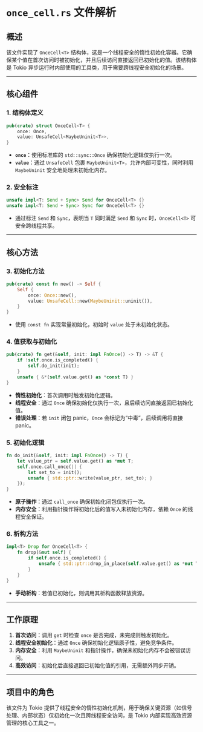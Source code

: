 # `once_cell.rs` 文件解析

## 概述
该文件实现了 `OnceCell<T>` 结构体，这是一个线程安全的惰性初始化容器。它确保某个值在首次访问时被初始化，并且后续访问直接返回已初始化的值。该结构体是 Tokio 异步运行时内部使用的工具类，用于需要跨线程安全初始化的场景。

---

## 核心组件

### 1. **结构体定义**
```rust
pub(crate) struct OnceCell<T> {
    once: Once,
    value: UnsafeCell<MaybeUninit<T>>,
}
```
- **`once`**：使用标准库的 `std::sync::Once` 确保初始化逻辑仅执行一次。
- **`value`**：通过 `UnsafeCell` 包裹 `MaybeUninit<T>`，允许内部可变性，同时利用 `MaybeUninit` 安全地处理未初始化内存。

### 2. **安全标注**
```rust
unsafe impl<T: Send + Sync> Send for OnceCell<T> {}
unsafe impl<T: Send + Sync> Sync for OnceCell<T> {}
```
- 通过标注 `Send` 和 `Sync`，表明当 `T` 同时满足 `Send` 和 `Sync` 时，`OnceCell<T>` 可安全跨线程共享。

---

## 核心方法

### 3. **初始化方法**
```rust
pub(crate) const fn new() -> Self {
    Self {
        once: Once::new(),
        value: UnsafeCell::new(MaybeUninit::uninit()),
    }
}
```
- 使用 `const fn` 实现常量初始化，初始时 `value` 处于未初始化状态。

### 4. **值获取与初始化**
```rust
pub(crate) fn get(&self, init: impl FnOnce() -> T) -> &T {
    if !self.once.is_completed() {
        self.do_init(init);
    }
    unsafe { &*(self.value.get() as *const T) }
}
```
- **惰性初始化**：首次调用时触发初始化逻辑。
- **线程安全**：通过 `Once` 确保初始化仅执行一次，且后续访问直接返回已初始化值。
- **错误处理**：若 `init` 闭包 panic，`Once` 会标记为“中毒”，后续调用将直接 panic。

### 5. **初始化逻辑**
```rust
fn do_init(&self, init: impl FnOnce() -> T) {
    let value_ptr = self.value.get() as *mut T;
    self.once.call_once(|| {
        let set_to = init();
        unsafe { std::ptr::write(value_ptr, set_to); }
    });
}
```
- **原子操作**：通过 `call_once` 确保初始化闭包仅执行一次。
- **内存安全**：利用指针操作将初始化后的值写入未初始化内存，依赖 `Once` 的线程安全保证。

### 6. **析构方法**
```rust
impl<T> Drop for OnceCell<T> {
    fn drop(&mut self) {
        if self.once.is_completed() {
            unsafe { std::ptr::drop_in_place(self.value.get() as *mut T); }
        }
    }
}
```
- **手动析构**：若值已初始化，则调用其析构函数释放资源。

---

## 工作原理
1. **首次访问**：调用 `get` 时检查 `once` 是否完成，未完成则触发初始化。
2. **线程安全初始化**：通过 `Once` 确保初始化逻辑原子性，避免竞争条件。
3. **内存安全**：利用 `MaybeUninit` 和指针操作，确保未初始化内存不会被错误访问。
4. **高效访问**：初始化后直接返回已初始化值的引用，无需额外同步开销。

---

## 项目中的角色
该文件为 Tokio 提供了线程安全的惰性初始化机制，用于确保关键资源（如信号处理、内部状态）仅初始化一次且跨线程安全访问，是 Tokio 内部实现高效资源管理的核心工具之一。
